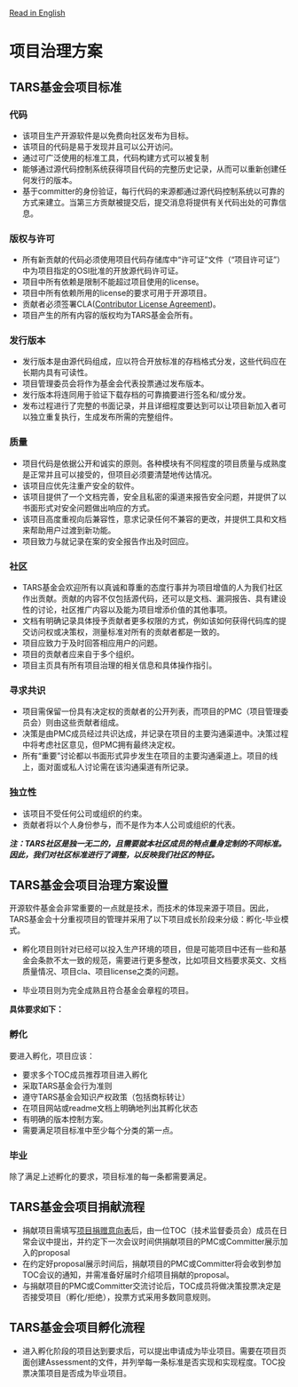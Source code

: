 [Read in English](https://github.com/TarsCloud/TarsFoundation/blob/master/Community/Project%20Governance%20Model.md)
# 项目治理方案
 
## TARS基金会项目标准
 
### 代码

- 该项目生产开源软件是以免费向社区发布为目标。
- 该项目的代码是易于发现并且可以公开访问。
- 通过可广泛使用的标准工具，代码构建方式可以被复制
- 能够通过源代码控制系统获得项目代码的完整历史记录，从而可以重新创建任何发行的版本。
- 基于committer的身份验证，每行代码的来源都通过源代码控制系统以可靠的方式来建立。当第三方贡献被提交后，提交消息将提供有关代码出处的可靠信息。
 
### 版权与许可

- 所有新贡献的代码必须使用项目代码存储库中“许可证”文件（“项目许可证”）中为项目指定的OSI批准的开放源代码许可证。
- 项目中所有依赖是限制不能超过项目使用的license。
- 项目中所有依赖所用的license的要求可用于开源项目。
- 贡献者必须签署CLA([Contributor License Agreement](https://tarscloud.github.io/TarsDocs_en/cla.html))。
- 项目产生的所有内容的版权均为TARS基金会所有。
 
### 发行版本
 
- 发行版本是由源代码组成，应以符合开放标准的存档格式分发，这些代码应在长期内具有可读性。
- 项目管理委员会将作为基金会代表投票通过发布版本。
- 发行版本将连同用于验证下载存档的可靠摘要进行签名和/或分发。
- 发布过程进行了完整的书面记录，并且详细程度要达到可以让项目新加入者可以独立重复执行，生成发布所需的完整组件。

### 质量

- 项目代码是依据公开和诚实的原则。各种模块有不同程度的项目质量与成熟度是正常并且可以接受的，但项目必须要清楚地传达情况。
- 该项目应优先注重产安全的软件。
- 该项目提供了一个文档完善，安全且私密的渠道来报告安全问题，并提供了以书面形式对安全问题做出响应的方式。
- 该项目高度重视向后兼容性，意求记录任何不兼容的更改，并提供工具和文档来帮助用户过渡到新功能。
- 项目致力与就记录在案的安全报告作出及时回应。
 
### 社区
 
- TARS基金会欢迎所有以真诚和尊重的态度行事并为项目增值的人为我们社区作出贡献。贡献的内容不仅包括源代码，还可以是文档、漏洞报告、具有建设性的讨论，社区推广内容以及能为项目增添价值的其他事项。
- 文档有明确记录具体授予贡献者更多权限的方式，例如该如何获得代码库的提交访问权或决策权，测量标准对所有的贡献者都是一致的。
- 项目应致力于及时回答相应用户的问题。
- 项目的贡献者应来自于多个组织。
- 项目主页具有所有项目治理的相关信息和具体操作指引。

### 寻求共识
 
- 项目需保留一份具有决定权的贡献者的公开列表，而项目的PMC（项目管理委员会）则由这些贡献者组成。
- 决策是由PMC成员经过共识达成，并记录在项目的主要沟通渠道中。决策过程中将考虑社区意见，但PMC拥有最终决定权。
- 所有“重要”讨论都以书面形式异步发生在项目的主要沟通渠道上。项目的线上，面对面或私人讨论需在该沟通渠道有所记录。
 
### 独立性
- 该项目不受任何公司或组织的约束。
- 贡献者将以个人身份参与，而不是作为本人公司或组织的代表。

 ***注：TARS社区是独一无二的，且需要就本社区成员的特点量身定制的不同标准。因此，我们对社区标准进行了调整，以反映我们社区的特征。***
 


## TARS基金会项目治理方案设置
 
开源软件基金会非常重要的一点就是技术，而技术的体现来源于项目。因此，TARS基金会十分重视项目的管理并采用了以下项目成长阶段来分级：孵化-毕业模式。
 
- 孵化项目则针对已经可以投入生产环境的项目，但是可能项目中还有一些和基金会条款不太一致的规范，需要进行更多整改，比如项目文档要求英文、文档质量情况、项目cla、项目license之类的问题。
 
- 毕业项目则为完全成熟且符合基金会章程的项目。
 
**具体要求如下：**

### 孵化

要进入孵化，项目应该：
+ 要求多个TOC成员推荐项目进入孵化
+ 采取TARS基金会行为准则
+ 遵守TARS基金会知识产权政策（包括商标转让）
+ 在项目网站或readme文档上明确地列出其孵化状态
+ 有明确的版本控制方案。
+ 需要满足项目标准中至少每个分类的第一点。
 
 
### 毕业
 
除了满足上述孵化的要求，项目标准的每一条都需要满足。

 
## TARS基金会项目捐献流程
 
- 捐献项目需填写[项目捐赠意向表](https://wj.qq.com/s2/6698592/ad63/)后，由一位TOC（技术监督委员会）成员在日常会议中提出，并约定下一次会议时间供捐献项目的PMC或Committer展示加入的proposal
- 在约定好proposal展示时间后，捐献项目的PMC或Committer将会收到参加TOC会议的通知，并需准备好届时介绍项目捐献的proposal。
- 与捐献项目的PMC或Committer交流讨论后，TOC成员将做决策投票决定是否接受项目（孵化/拒绝），投票方式采用多数同意规则。
 
## TARS基金会项目孵化流程
 
- 进入孵化阶段的项目达到要求后，可以提出申请成为毕业项目。需要在项目页面创建Assessment的文件，并列举每一条标准是否实现和实现程度。TOC投票决策项目是否成为毕业项目。
 
 
